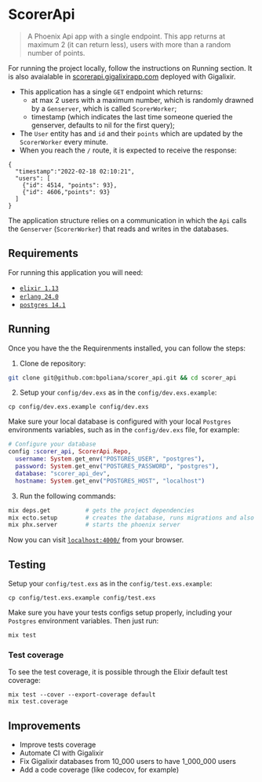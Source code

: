 # ScorerApi

> A Phoenix Api app with a single endpoint. This app returns at maximum 2 (it can return less), users with more than a random number of points.

For running the project locally, follow the instructions on Running section. It is also avaialable in [scorerapi.gigalixirapp.com](https://scorerapi.gigalixirapp.com/) deployed with Gigalixir. 

* This application has a single `GET` endpoint which returns:
  - at max 2 users with a maximum number, which is randomly drawned by a `Genserver`, which is called `ScorerWorker`;
  - timestamp (which indicates the last time someone queried the genserver, defaults to nil for the first query);
* The `User` entity has and `id` and their `points` which are updated by the `ScorerWorker` every minute.
* When you reach the `/` route, it is expected to receive the response:

```
{
  "timestamp":"2022-02-18 02:10:21",
  "users": [
    {"id": 4514, "points": 93},
    {"id": 4606,"points": 93}
  ]
}
```

The application structure relies on a communication in which the `Api` calls the `Genserver` (`ScorerWorker`) that reads and writes in the databases.

## Requirements

For running this application you will need:

* [`elixir 1.13`](https://github.com/asdf-vm/asdf-erlang)
* [`erlang 24.0`](https://github.com/asdf-vm/asdf-elixir)
* [`postgres 14.1`](https://www.postgresql.org/download/)

## Running

Once you have the the Requirenments installed, you can follow the steps:

1. Clone de repository:
```sh
git clone git@github.com:bpoliana/scorer_api.git && cd scorer_api
```
2. Setup your `config/dev.exs` as in the `config/dev.exs.example`:
```
cp config/dev.exs.example config/dev.exs
```

Make sure your local database is configured with your local `Postgres` environments variables, such as in the `config/dev.exs` file, for example:

```elixir
# Configure your database
config :scorer_api, ScorerApi.Repo,
  username: System.get_env("POSTGRES_USER", "postgres"),
  password: System.get_env("POSTGRES_PASSWORD", "postgres"),
  database: "scorer_api_dev",
  hostname: System.get_env("POSTGRES_HOST", "localhost")
```

3. Run the following commands:
```sh
mix deps.get          # gets the project dependencies
mix ecto.setup        # creates the database, runs migrations and also seeds
mix phx.server        # starts the phoenix server
```

Now you can visit [`localhost:4000/`](http://localhost:4000/) from your browser.

## Testing

Setup your `config/test.exs` as in the `config/test.exs.example`:
```
cp config/test.exs.example config/test.exs
```

Make sure you have your tests configs setup properly, including your `Postgres` environment variables. Then just run:

```
mix test
```

### Test coverage

To see the test coverage, it is possible through the Elixir default test coverage:

```
mix test --cover --export-coverage default
mix test.coverage
```

## Improvements

  * Improve tests coverage
  * Automate CI with Gigalixir
  * Fix Gigalixir databases from 10_000 users to have 1_000_000 users
  * Add a code coverage (like codecov, for example)
